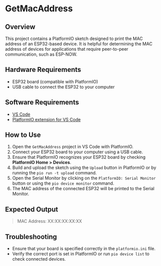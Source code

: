 # GetMacAddress

## Overview
This project contains a PlatformIO sketch designed to print the MAC address of an ESP32-based device. It is helpful for determining the MAC address of devices for applications that require peer-to-peer communication, such as ESP-NOW.

## Hardware Requirements
- ESP32 board (compatible with PlatformIO)
- USB cable to connect the ESP32 to your computer

## Software Requirements
- [VS Code](https://code.visualstudio.com/)
- [PlatformIO extension for VS Code](https://platformio.org/install/ide?install=vscode)

## How to Use
1. Open the `GetMacAddress` project in VS Code with PlatformIO.
2. Connect your ESP32 board to your computer using a USB cable.
3. Ensure that PlatformIO recognizes your ESP32 board by checking **PlatformIO Home > Devices**.
4. Build and upload the sketch using the `Upload` button in PlatformIO or by running the `pio run -t upload` command.
5. Open the Serial Monitor by clicking on the `PlatformIO: Serial Monitor` button or using the `pio device monitor` command.
6. The MAC address of the connected ESP32 will be printed to the Serial Monitor.

## Expected Output
> MAC Address: XX:XX:XX:XX:XX

## Troubleshooting
- Ensure that your board is specified correctly in the `platformio.ini` file.
- Verify the correct port is set in PlatformIO or run `pio device list` to check connected devices.